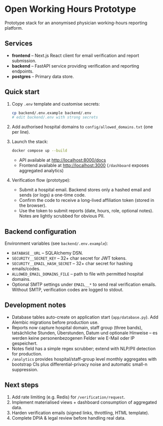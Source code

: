# Open Working Hours Prototype

Prototype stack for an anonymised physician working-hours reporting platform.

## Services

- **frontend** – Next.js React client for email verification and report submission.
- **backend** – FastAPI service providing verification and reporting endpoints.
- **postgres** – Primary data store.

## Quick start

1. Copy `.env` template and customise secrets:

   ```bash
   cp backend/.env.example backend/.env
   # edit backend/.env with strong secrets
   ```

2. Add authorised hospital domains to `config/allowed_domains.txt` (one per line).

3. Launch the stack:

   ```bash
   docker compose up --build
   ```

   - API available at <http://localhost:8000/docs>
   - Frontend available at <http://localhost:3000> (`/dashboard` exposes aggregated analytics)

4. Verification flow (prototype):

   - Submit a hospital email. Backend stores only a hashed email and sends (or logs) a one-time code.
   - Confirm the code to receive a long-lived affiliation token (stored in the browser).
   - Use the token to submit reports (date, hours, role, optional notes). Notes are lightly scrubbed for obvious PII.

## Backend configuration

Environment variables (see `backend/.env.example`):

- `DATABASE__URL` – SQLAlchemy DSN.
- `SECURITY__SECRET_KEY` – 32+ char secret for JWT tokens.
- `SECURITY__EMAIL_HASH_SECRET` – 32+ char secret for hashing emails/codes.
- `ALLOWED_EMAIL_DOMAINS_FILE` – path to file with permitted hospital domains.
- Optional SMTP settings under `EMAIL__*` to send real verification emails. Without SMTP, verification codes are logged to stdout.

## Development notes

- Database tables auto-create on application start (`app/database.py`). Add Alembic migrations before production use.
- Reports now capture hospital domain, staff group (three bands), tatsächliche Stunden, Überstunden, Datum und optionale Hinweise – es werden keine personenbezogenen Felder wie E-Mail oder IP gespeichert.
- Notes field has a simple regex scrubber; extend with NLP/PII detection for production.
- `/analytics` provides hospital/staff-group level monthly aggregates with bootstrap CIs plus differential-privacy noise and automatic small-n suppression.

## Next steps

1. Add rate limiting (e.g. Redis) for `/verification/request`.
2. Implement materialised views + dashboard consumption of aggregated data.
3. Harden verification emails (signed links, throttling, HTML template).
4. Complete DPIA & legal review before handling real data.
